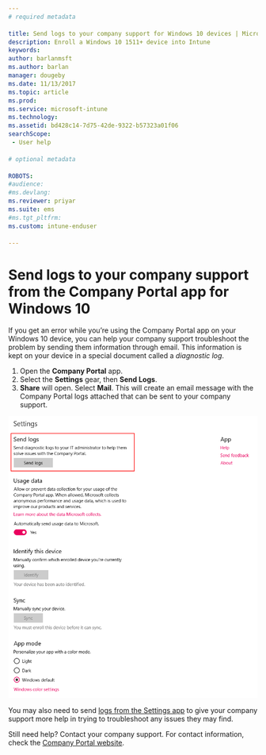 ```yaml
---
# required metadata

title: Send logs to your company support for Windows 10 devices | Microsoft Docs
description: Enroll a Windows 10 1511+ device into Intune
keywords:
author: barlanmsft
ms.author: barlan
manager: dougeby
ms.date: 11/13/2017
ms.topic: article
ms.prod:
ms.service: microsoft-intune
ms.technology:
ms.assetid: bd428c14-7d75-42de-9322-b57323a01f06
searchScope:
 - User help

# optional metadata

ROBOTS:  
#audience:
#ms.devlang:
ms.reviewer: priyar
ms.suite: ems
#ms.tgt_pltfrm:
ms.custom: intune-enduser

---
```


# Send logs to your company support from the Company Portal app for Windows 10

If you get an error while you’re using the Company Portal app on your Windows 10 device, you can help your company support troubleshoot the problem by sending them information through email. This information is kept on your device in a special document called a _diagnostic log_.

1.	Open the **Company Portal** app.
2.	Select the **Settings** gear, then **Send Logs**.
3.	**Share** will open. Select **Mail**. This will create an email message with the Company Portal logs attached that can be sent to your company support.

  ![The Send Logs dialog from the Company Portal app's Settings page. The link to click says "Send logs - Send diagnostic logs to your company support to help them solve issues within the Company Portal."](./media/w10-share-logs-after-1711.png)

You may also need to send [logs from the Settings app](send-logs-to-your-it-admin-settings-windows.md) to give your company support more help in trying to troubleshoot any issues they may find.

Still need help? Contact your company support. For contact information, check the [Company Portal website](https://portal.manage.microsoft.com#HelpDeskDialog).
